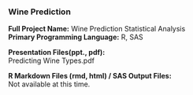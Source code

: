 
  
  ### Wine Prediction
**Full Project Name:**  Wine Prediction Statistical Analysis  
**Primary Programming Language:**  R, SAS    

**Presentation Files(ppt., pdf):**  
Predicting Wine Types.pdf


**R Markdown Files (rmd, html) / SAS Output Files:**  
Not available at this time.  
